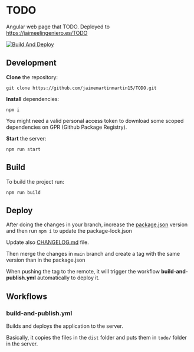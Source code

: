 # TODO

Angular web page that TODO. Deployed to <https://jaimeelingeniero.es/TODO>

[![Build And Deploy](https://github.com/jaimemartinmartin15/TODO/actions/workflows/build-and-publish.yml/badge.svg)](https://github.com/jaimemartinmartin15/TODO/actions/workflows/build-and-publish.yml)

## Development

**Clone** the repository:

```text
git clone https://github.com/jaimemartinmartin15/TODO.git
```

**Install** dependencies:

```text
npm i
```

You might need a valid personal access token to download some scoped dependencies on GPR (Github Package Registry).

**Start** the server:

```text
npm run start
```

## Build

To build the project run:

```text
npm run build
```

## Deploy

After doing the changes in your branch, increase the [package.json](./package.json) version and then run `npm i` to update the package-lock.json

Update also [CHANGELOG.md](./CHANGELOG.md) file.

Then merge the changes in `main` branch and create a tag with the same version than in the package.json

When pushing the tag to the remote, it will trigger the workflow **build-and-publish.yml** automatically to deploy it.

## Workflows

### build-and-publish.yml

Builds and deploys the application to the server.

Basically, it copies the files in the `dist` folder and puts them in `todo/` folder in the server.
